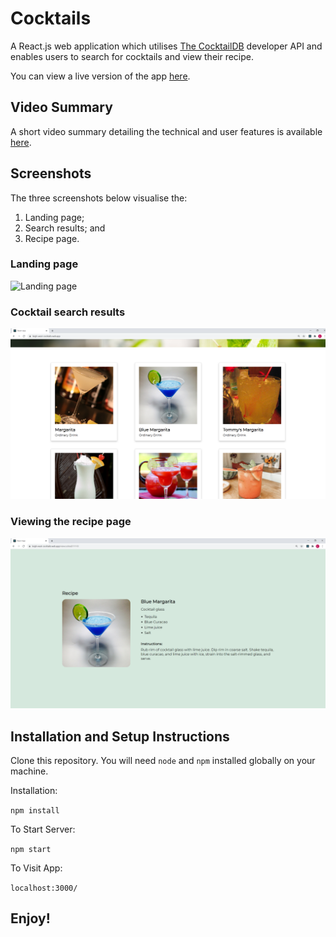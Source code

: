 # Cocktails

A React.js web application which utilises [The CocktailDB](https://www.thecocktaildb.com/api.php) developer API and enables users to search for cocktails and view their recipe. 

You can view a live version of the app [here](https://leigh-west-cocktails.web.app/).

## Video Summary

A short video summary detailing the technical and user features is available [here](https://vimeo.com/508677668).

## Screenshots

The three screenshots below visualise the:
   1) Landing page;
   2) Search results; and 
   3) Recipe page.

### Landing page

![](/screenshots/LandingPage.PNG?raw=true "Landing page")

### Cocktail search results

![](/screenshots/SearchResults.PNG?raw=true "Cocktail search results")

### Viewing the recipe page

![](/screenshots/RecipePage.PNG?raw=true "Recipe page")

## Installation and Setup Instructions

Clone this repository. You will need `node` and `npm` installed globally on your machine.

Installation:

`npm install`

To Start Server:

`npm start`

To Visit App:

`localhost:3000/`

## Enjoy!
